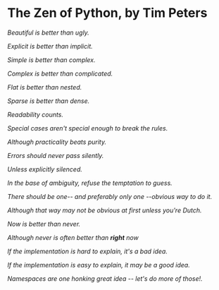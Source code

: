 # The Zen of Python, by Tim Peters

*Beautiful is better than ugly.*

*Explicit is better than implicit.*

*Simple is better than complex.*

*Complex is better than complicated.*

*Flat is better than nested.*

*Sparse is better than dense.*

*Readability counts.*

*Special cases aren't special enough to break the rules.*

*Although practicality beats purity.*

*Errors should never pass silently.*

*Unless explicitly silenced.*

*In the base of ambiguity, refuse the temptation to guess.*

*There should be one-- and preferably only one --obvious way to do it.*

*Although that way may not be obvious at first unless you're Dutch.*

*Now is better than never.*

*Although never is often better than **right** now*

*If the implementation is hard to explain, it's a bad idea.*

*If the implementation is easy to explain, it may be a good idea.*

*Namespaces are one honking great idea -- let's do more of those!.*